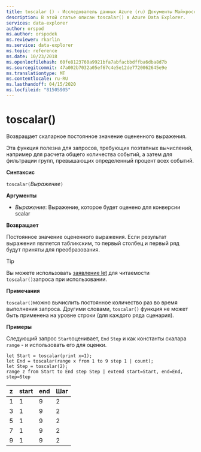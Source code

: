 ```yaml
---
title: toscalar () - Исследователь данных Azure (ru) Документы Майкрософт
description: В этой статье описан toscalar() в Azure Data Explorer.
services: data-explorer
author: orspod
ms.author: orspodek
ms.reviewer: rkarlin
ms.service: data-explorer
ms.topic: reference
ms.date: 10/23/2018
ms.openlocfilehash: 60fe8123760a9921bfa7abfacbbdffba6dba8d7b
ms.sourcegitcommit: 47a002b7032a05ef67c4e5e12de7720062645e9e
ms.translationtype: MT
ms.contentlocale: ru-RU
ms.lasthandoff: 04/15/2020
ms.locfileid: "81505905"
---
```

# <a name="toscalar"></a>toscalar()

Возвращает скаларное постоянное значение оцененного выражения. 

Эта функция полезна для запросов, требующих поэтапных вычислений, например для расчета общего количества событий, а затем для фильтрации групп, превышающих определенный процент всех событий. 

**Синтаксис**

`toscalar(`*Выражение*`)`

**Аргументы**

* *Выражение*: Выражение, которое будет оценено для конверсии scalar  

**Возвращает**

Постоянное значение оцененного выражения.
Если результат выражения является табликским, то первый столбец и первый ряд будут приняты для преобразования.

> [!TIP]
> Вы можете использовать [заявление let](letstatement.md) для читаемости `toscalar()`запроса при использовании.

**Примечания**

`toscalar()`можно вычислить постоянное количество раз во время выполнения запроса.
Другими словами, `toscalar()` функция не может быть применена на уровне строки (для каждого ряда сценария).

**Примеры**

Следующий запрос `Start`оценивает, `End` `Step` и как константы скалара `range` - и использовать его для оценки. 

```kusto
let Start = toscalar(print x=1);
let End = toscalar(range x from 1 to 9 step 1 | count);
let Step = toscalar(2);
range z from Start to End step Step | extend start=Start, end=End, step=Step
```

|z|start|end|Шаг|
|---|---|---|---|
|1|1|9|2|
|3|1|9|2|
|5|1|9|2|
|7|1|9|2|
|9|1|9|2|